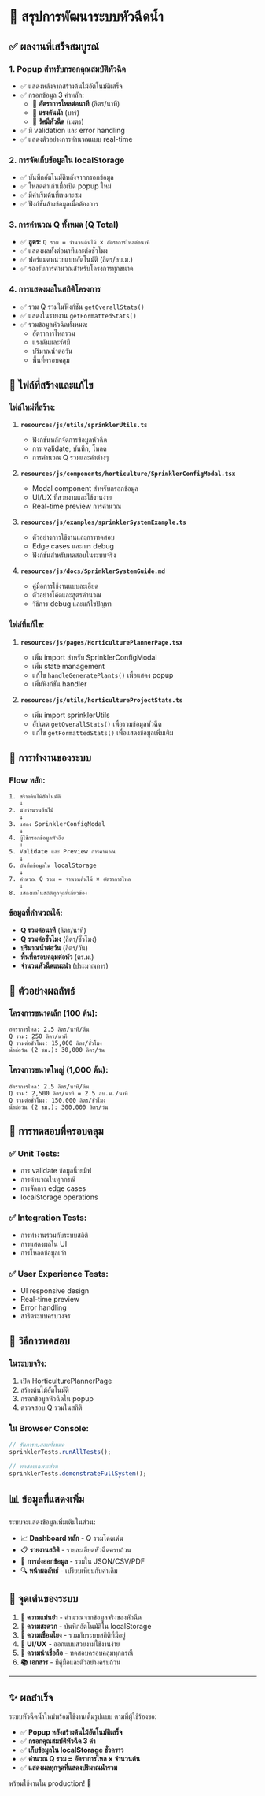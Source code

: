 # 🚿 สรุปการพัฒนาระบบหัวฉีดน้ำ

## ✅ ผลงานที่เสร็จสมบูรณ์

### 1. **Popup สำหรับกรอกคุณสมบัติหัวฉีด** 
- ✅ แสดงหลังจากสร้างต้นไม้อัตโนมัติเสร็จ
- ✅ กรอกข้อมูล 3 ค่าหลัก:
  - 🔵 **อัตราการไหลต่อนาที** (ลิตร/นาที)
  - 🔵 **แรงดันน้ำ** (บาร์)  
  - 🔵 **รัศมีหัวฉีด** (เมตร)
- ✅ มี validation และ error handling
- ✅ แสดงตัวอย่างการคำนวณแบบ real-time

### 2. **การจัดเก็บข้อมูลใน localStorage**
- ✅ บันทึกอัตโนมัติหลังจากกรอกข้อมูล
- ✅ โหลดค่าเก่าเมื่อเปิด popup ใหม่
- ✅ มีค่าเริ่มต้นที่เหมาะสม
- ✅ ฟังก์ชันล้างข้อมูลเมื่อต้องการ

### 3. **การคำนวณ Q ทั้งหมด (Q Total)**
- ✅ **สูตร:** `Q รวม = จำนวนต้นไม้ × อัตราการไหลต่อนาที`
- ✅ แสดงผลทั้งต่อนาทีและต่อชั่วโมง
- ✅ ฟอร์แมตหน่วยแบบอัตโนมัติ (ลิตร/ลบ.ม.)
- ✅ รองรับการคำนวณสำหรับโครงการทุกขนาด

### 4. **การแสดงผลในสถิติโครงการ**
- ✅ รวม Q รวมในฟังก์ชัน `getOverallStats()`
- ✅ แสดงในรายงาน `getFormattedStats()`
- ✅ รวมข้อมูลหัวฉีดทั้งหมด:
  - อัตราการไหลรวม
  - แรงดันและรัศมี
  - ปริมาณน้ำต่อวัน
  - พื้นที่ครอบคลุม

## 📁 ไฟล์ที่สร้างและแก้ไข

### ไฟล์ใหม่ที่สร้าง:
1. **`resources/js/utils/sprinklerUtils.ts`**
   - ฟังก์ชันหลักจัดการข้อมูลหัวฉีด
   - การ validate, บันทึก, โหลด
   - การคำนวณ Q รวมและค่าต่างๆ

2. **`resources/js/components/horticulture/SprinklerConfigModal.tsx`**
   - Modal component สำหรับกรอกข้อมูล
   - UI/UX ที่สวยงามและใช้งานง่าย
   - Real-time preview การคำนวณ

3. **`resources/js/examples/sprinklerSystemExample.ts`**
   - ตัวอย่างการใช้งานและการทดสอบ
   - Edge cases และการ debug
   - ฟังก์ชันสำหรับทดสอบในระบบจริง

4. **`resources/js/docs/SprinklerSystemGuide.md`**
   - คู่มือการใช้งานแบบละเอียด
   - ตัวอย่างโค้ดและสูตรคำนวณ
   - วิธีการ debug และแก้ไขปัญหา

### ไฟล์ที่แก้ไข:
1. **`resources/js/pages/HorticulturePlannerPage.tsx`**
   - เพิ่ม import สำหรับ SprinklerConfigModal
   - เพิ่ม state management
   - แก้ไข `handleGeneratePlants()` เพื่อแสดง popup
   - เพิ่มฟังก์ชัน handler

2. **`resources/js/utils/horticultureProjectStats.ts`**  
   - เพิ่ม import sprinklerUtils
   - อัปเดต `getOverallStats()` เพื่อรวมข้อมูลหัวฉีด
   - แก้ไข `getFormattedStats()` เพื่อแสดงข้อมูลเพิ่มเติม

## 🔧 การทำงานของระบบ

### Flow หลัก:
```
1. สร้างต้นไม้อัตโนมัติ
   ↓
2. นับจำนวนต้นไม้
   ↓  
3. แสดง SprinklerConfigModal
   ↓
4. ผู้ใช้กรอกข้อมูลหัวฉีด
   ↓
5. Validate และ Preview การคำนวณ
   ↓
6. บันทึกข้อมูลใน localStorage
   ↓
7. คำนวณ Q รวม = จำนวนต้นไม้ × อัตราการไหล
   ↓
8. แสดงผลในสถิติทุกจุดที่เกี่ยวข้อง
```

### ข้อมูลที่คำนวณได้:
- **Q รวมต่อนาที** (ลิตร/นาที)
- **Q รวมต่อชั่วโมง** (ลิตร/ชั่วโมง) 
- **ปริมาณน้ำต่อวัน** (ลิตร/วัน)
- **พื้นที่ครอบคลุมต่อหัว** (ตร.ม.)
- **จำนวนหัวฉีดแนะนำ** (ประมาณการ)

## 🎯 ตัวอย่างผลลัพธ์

### โครงการขนาดเล็ก (100 ต้น):
```
อัตราการไหล: 2.5 ลิตร/นาที/ต้น
Q รวม: 250 ลิตร/นาที
Q รวมต่อชั่วโมง: 15,000 ลิตร/ชั่วโมง
น้ำต่อวัน (2 ชม.): 30,000 ลิตร/วัน
```

### โครงการขนาดใหญ่ (1,000 ต้น):
```
อัตราการไหล: 2.5 ลิตร/นาที/ต้น  
Q รวม: 2,500 ลิตร/นาที = 2.5 ลบ.ม./นาที
Q รวมต่อชั่วโมง: 150,000 ลิตร/ชั่วโมง
น้ำต่อวัน (2 ชม.): 300,000 ลิตร/วัน
```

## 🧪 การทดสอบที่ครอบคลุม

### ✅ Unit Tests:
- การ validate ข้อมูลนิ่ายมิฟ
- การคำนวณในทุกกรณี
- การจัดการ edge cases
- localStorage operations

### ✅ Integration Tests:
- การทำงานร่วมกับระบบสถิติ
- การแสดงผลใน UI
- การโหลดข้อมูลเก่า

### ✅ User Experience Tests:
- UI responsive design
- Real-time preview
- Error handling
- สาธิตระบบครบวงจร

## 🚀 วิธีการทดสอบ

### ในระบบจริง:
1. เปิด HorticulturePlannerPage
2. สร้างต้นไม้อัตโนมัติ
3. กรอกข้อมูลหัวฉีดใน popup
4. ตรวจสอบ Q รวมในสถิติ

### ใน Browser Console:
```javascript
// รันการทدสอบทั้งหมด
sprinklerTests.runAllTests();

// ทดสอบเฉพาะส่วน
sprinklerTests.demonstrateFullSystem();
```

## 📊 ข้อมูลที่แสดงเพิ่ม

ระบบจะแสดงข้อมูลเพิ่มเติมในส่วน:
- 📈 **Dashboard หลัก** - Q รวมโดดเด่น
- 📋 **รายงานสถิติ** - รายละเอียดหัวฉีดครบถ้วน  
- 📄 **การส่งออกข้อมูล** - รวมใน JSON/CSV/PDF
- 🔍 **หน้าผลลัพธ์** - เปรียบเทียบกับค่าเดิม

## 🌟 จุดเด่นของระบบ

1. **🎯 ความแม่นยำ** - คำนวณจากข้อมูลจริงของหัวฉีด
2. **💾 ความสะดวก** - บันทึกอัตโนมัติใน localStorage  
3. **🔄 ความเชื่อมโยง** - รวมกับระบบสถิติที่มีอยู่
4. **🎨 UI/UX** - ออกแบบสวยงามใช้งานง่าย
5. **🧪 ความน่าเชื่อถือ** - ทดสอบครอบคลุมทุกกรณี
6. **📚 เอกสาร** - มีคู่มือและตัวอย่างครบถ้วน

---

## ✨ ผลสำเร็จ

ระบบหัวฉีดน้ำใหม่พร้อมใช้งานเต็มรูปแบบ ตามที่ผู้ใช้ร้องขอ:

- ✅ **Popup หลังสร้างต้นไม้อัตโนมัติเสร็จ** 
- ✅ **กรอกคุณสมบัติหัวฉีด 3 ค่า**
- ✅ **เก็บข้อมูลใน localStorage ชั่วคราว**
- ✅ **คำนวณ Q รวม = อัตราการไหล × จำนวนต้น**  
- ✅ **แสดงผลทุกจุดที่แสดงปริมาณน้ำรวม**

พร้อมใช้งานใน production! 🎉
